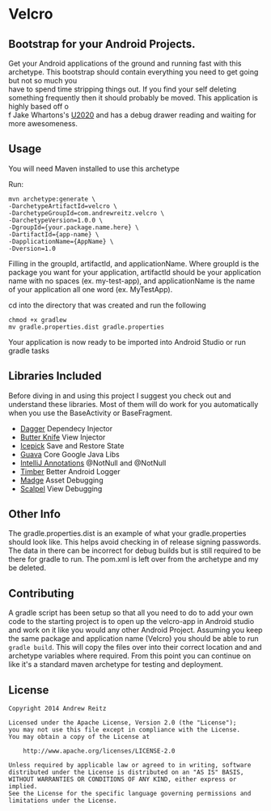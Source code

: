 # Velcro

## Bootstrap for your Android Projects.

Get your Android applications of the ground and running fast with this archetype. This bootstrap should contain everything you need to get going but not so much you \
have to spend time stripping things out. If you find your self deleting something frequently then it should probably be moved. This application is highly based off o\
f Jake Whartons's [U2020](https://github.com/JakeWharton/u2020) and has a debug drawer reading and waiting for more awesomeness.

## Usage

You will need Maven installed to use this archetype

Run:

    mvn archetype:generate \
    -DarchetypeArtifactId=velcro \
    -DarchetypeGroupId=com.andrewreitz.velcro \
    -DarchetypeVersion=1.0.0 \
    -DgroupId={your.package.name.here} \
    -DartifactId={app-name} \
    -DapplicationName={AppName} \
    -Dversion=1.0

Filling in the groupId, artifactId, and applicationName. Where groupId is the package you want for your application, artifactId should be your application name with no spaces (ex. my-test-app), and applicationName is the name of your application all one word (ex. MyTestApp).

cd into the directory that was created and run the following

    chmod +x gradlew
    mv gradle.properties.dist gradle.properties
    
Your application is now ready to be imported into Android Studio or run gradle tasks

## Libraries Included

Before diving in and using this project I suggest you check out and understand these libraries. Most of them will do work for you automatically when you use the BaseActivity or BaseFragment.

* [Dagger](https://github.com/square/dagger) Dependecy Injector
* [Butter Knife](https://github.com/JakeWharton/butterknife) View Injector
* [Icepick](https://github.com/frankiesardo/icepick) Save and Restore State
* [Guava](https://code.google.com/p/guava-libraries/) Core Google Java Libs
* [IntelliJ Annotations](https://www.jetbrains.com/idea/documentation/howto.html) @NotNull and @NotNull
* [Timber](https://github.com/JakeWharton/timber) Better Android Logger
* [Madge](https://github.com/JakeWharton/madge) Asset Debugging
* [Scalpel](https://github.com/JakeWharton/scalpel) View Debugging

## Other Info

The gradle.properties.dist is an example of what your gradle.properties should look like. This helps avoid checking in of release signing passwords. The data in there can be incorrect for debug builds but is still required to be there for gradle to run. The pom.xml is left over from the archetype and my be deleted.

## Contributing

A gradle script has been setup so that all you need to do to add your own code to the starting project is to open up the velcro-app in Android studio and work on it like you would any other Android Project. Assuming you keep the same package and application name (Velcro) you should be able to run `gradle build`. This will copy the files over into their correct location and and archetype variables where required. From this point you can continue on like it's a standard maven archetype for testing and deployment.

## License

    Copyright 2014 Andrew Reitz
	
    Licensed under the Apache License, Version 2.0 (the "License");
    you may not use this file except in compliance with the License.
    You may obtain a copy of the License at
    
        http://www.apache.org/licenses/LICENSE-2.0
    
    Unless required by applicable law or agreed to in writing, software
    distributed under the License is distributed on an "AS IS" BASIS,
    WITHOUT WARRANTIES OR CONDITIONS OF ANY KIND, either express or implied.
    See the License for the specific language governing permissions and
    limitations under the License.
	

